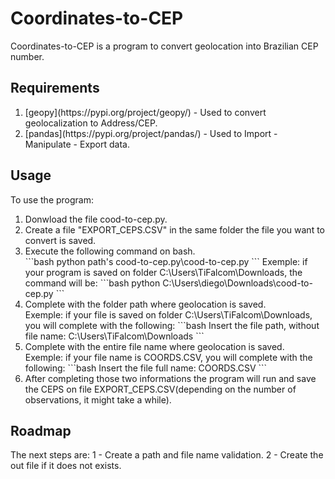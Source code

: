 # Coordinates-to-CEP

Coordinates-to-CEP is a program to convert geolocation into Brazilian CEP number.

## Requirements
<ol>
  <li>[geopy](https://pypi.org/project/geopy/) - Used to convert geolocalization to Address/CEP.</li>
  <li>[pandas](https://pypi.org/project/pandas/) - Used to Import - Manipulate - Export data.</li>
</ol>

## Usage

To use the program:
<ol>
  <li>Donwload the file cood-to-cep.py.</li>
  <li>Create a file "EXPORT_CEPS.CSV" in the same folder the file you want to convert is saved.</li>
  <li>Execute the following command on bash.</li>
  ```bash
    python path's cood-to-cep.py\cood-to-cep.py
  ```
  Exemple: if your program is saved on folder C:\Users\TiFalcom\Downloads, the command will be:
  ```bash
    python C:\Users\diego\Downloads\cood-to-cep.py
  ```
  <li>Complete with the folder path where geolocation is saved.</li>
  Exemple: if your file is saved on folder C:\Users\TiFalcom\Downloads, you will complete with the following:
  ```bash
    Insert the file path, without file name: C:\Users\TiFalcom\Downloads
  ```
  <li>Complete with the entire file name where geolocation is saved.</li>
  Exemple: if your file name is COORDS.CSV, you will complete with the following:
  ```bash
    Insert the file full name: COORDS.CSV
  ```
  <li>After completing those two informations the program will run and save the CEPS on file EXPORT_CEPS.CSV(depending on the number of observations, it might take a while).</li>
</ol>

## Roadmap

The next steps are:
  1 - Create a path and file name validation.
  2 - Create the out file if it does not exists.
